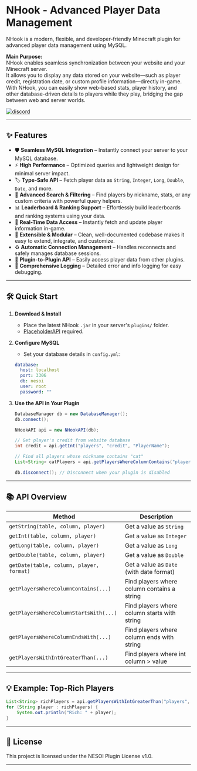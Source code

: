 # NHook - Advanced Player Data Management

NHook is a modern, flexible, and developer-friendly Minecraft plugin for advanced player data management using MySQL.

**Main Purpose:**  
NHook enables seamless synchronization between your website and your Minecraft server.  
It allows you to display any data stored on your website—such as player credit, registration date, or custom profile information—directly in-game.  
With NHook, you can easily show web-based stats, player history, and other database-driven details to players while they play, bridging the gap between web and server worlds.

[![discord](https://cdn.jsdelivr.net/npm/@intergrav/devins-badges@3/assets/compact/social/discord-plural_vector.svg)](https://discord.gg/qcW6YrxwqJ)

---

## ✨ Features

- 🛡️ **Seamless MySQL Integration** – Instantly connect your server to your MySQL database.
- ⚡ **High Performance** – Optimized queries and lightweight design for minimal server impact.
- 🏷️ **Type-Safe API** – Fetch player data as `String`, `Integer`, `Long`, `Double`, `Date`, and more.
- 🔎 **Advanced Search & Filtering** – Find players by nickname, stats, or any custom criteria with powerful query helpers.
- 📊 **Leaderboard & Ranking Support** – Effortlessly build leaderboards and ranking systems using your data.
- 🔄 **Real-Time Data Access** – Instantly fetch and update player information in-game.
- 🧩 **Extensible & Modular** – Clean, well-documented codebase makes it easy to extend, integrate, and customize.
- ♻️ **Automatic Connection Management** – Handles reconnects and safely manages database sessions.
- 📨 **Plugin-to-Plugin API** – Easily access player data from other plugins.
- 📝 **Comprehensive Logging** – Detailed error and info logging for easy debugging.

---

## 🛠️ Quick Start

1. **Download & Install**
    - Place the latest NHook `.jar` in your server's `plugins/` folder.
    - [PlaceholderAPI](https://www.spigotmc.org/resources/placeholderapi.6245/) required.

2. **Configure MySQL**
    - Set your database details in `config.yml`:
    ```yaml
    database:
      host: localhost
      port: 3306
      db: nesoi
      user: root
      password: ""
    ```

3. **Use the API in Your Plugin**
    ```java
    DatabaseManager db = new DatabaseManager();
    db.connect();

    NHookAPI api = new NHookAPI(db);

    // Get player's credit from website database
    int credit = api.getInt("players", "credit", "PlayerName");

    // Find all players whose nickname contains "cat"
    List<String> catPlayers = api.getPlayersWhereColumnContains("players", "nickname", "cat");

    db.disconnect(); // Disconnect when your plugin is disabled
    ```

---

## 📚 API Overview

| Method                                         | Description                                       |
|------------------------------------------------|---------------------------------------------------|
| `getString(table, column, player)`             | Get a value as `String`                           |
| `getInt(table, column, player)`                | Get a value as `Integer`                          |
| `getLong(table, column, player)`               | Get a value as `Long`                             |
| `getDouble(table, column, player)`             | Get a value as `Double`                           |
| `getDate(table, column, player, format)`       | Get a value as `Date` (with date format)          |
| `getPlayersWhereColumnContains(...)`           | Find players where column contains a string       |
| `getPlayersWhereColumnStartsWith(...)`         | Find players where column starts with string      |
| `getPlayersWhereColumnEndsWith(...)`           | Find players where column ends with string        |
| `getPlayersWithIntGreaterThan(...)`            | Find players where int column > value             |

---

## 💡 Example: Top-Rich Players

```java
List<String> richPlayers = api.getPlayersWithIntGreaterThan("players", "credit", 100000);
for (String player : richPlayers) {
    System.out.println("Rich: " + player);
}
```

---

## 📄 License

This project is licensed under the NESOI Plugin License v1.0.

---
